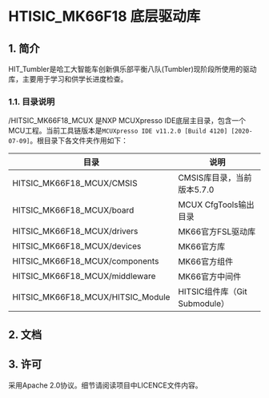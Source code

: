 # HTISIC_MK66F18 底层驱动库


## 1. 简介

HIT_Tumbler是哈工大智能车创新俱乐部平衡八队(Tumbler)现阶段所使用的驱动库，主要用于学习和供学长进度检查。

### 1.1. 目录说明

/HITSIC_MK66F18_MCUX 是NXP MCUXpresso IDE底层主目录，包含一个MCU工程。当前工具链版本是`MCUXpresso IDE v11.2.0 [Build 4120] [2020-07-09]`。根目录下各文件夹作用如下：

| 目录                              | 说明                          |
| --------------------------------- | ----------------------------- |
| HITSIC_MK66F18_MCUX/CMSIS         | CMSIS库目录，当前版本5.7.0    |
| HITSIC_MK66F18_MCUX/board         | MCUX CfgTools输出目录         |
| HITSIC_MK66F18_MCUX/drivers       | MK66官方FSL驱动库             |
| HITSIC_MK66F18_MCUX/devices       | MK66官方库                    |
| HITSIC_MK66F18_MCUX/components    | MK66官方组件                  |
| HITSIC_MK66F18_MCUX/middleware    | MK66官方中间件                |
| HITSIC_MK66F18_MCUX/HITSIC_Module | HITSIC组件库（Git Submodule） |



## 2. 文档





## 3. 许可

采用Apache 2.0协议。细节请阅读项目中LICENCE文件内容。


